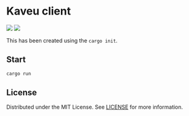 # Kaveu client

<p>
    <img src="https://img.shields.io/badge/Code-Rust-informational?style=flat&logo=rust&logoColor=red&color=red&labelColor=20232A"/>
    <img src="https://img.shields.io/badge/Framework-Perseus-informational?style=flat&logo=perseus&logoColor=blue&color=blue&labelColor=20232A"/>
</p>

This has been created using the `cargo init`.

## Start

```bash
cargo run
```

## License

Distributed under the MIT License. See [LICENSE](LICENSE) for more information.
